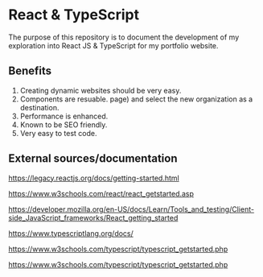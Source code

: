 # React & TypeScript

The purpose of this repository is to document the development of my exploration into React JS & TypeScript for my portfolio website.

## Benefits

1. Creating dynamic websites should be very easy.
1. Components are resuable.
   page) and select the new organization as a destination.
1. Performance is enhanced. 
1. Known to be SEO friendly.
1. Very easy to test code.

## External sources/documentation

https://legacy.reactjs.org/docs/getting-started.html

https://www.w3schools.com/react/react_getstarted.asp

https://developer.mozilla.org/en-US/docs/Learn/Tools_and_testing/Client-side_JavaScript_frameworks/React_getting_started

https://www.typescriptlang.org/docs/

https://www.w3schools.com/typescript/typescript_getstarted.php

https://www.w3schools.com/typescript/typescript_getstarted.php